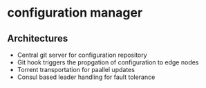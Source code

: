 # configuration manager
## Architectures
- Central git server for configuration repository
- Git hook triggers the propgation of configuration to edge nodes
- Torrent transportation for paallel updates
- Consul based leader handling for fault tolerance
